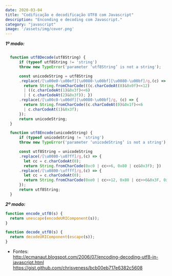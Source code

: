 ```yaml
---
date: 2020-03-04
title: "Codificação e decodificação UTF8 com Javascript"
description: "Enconding e decoding com Javascript."
category: "javascript"
image: '/assets/img/cover.png'
---
```


***1º modo:***


```javascript

  function utf8Decode(utf8String) {
      if (typeof utf8String != 'string') 
      throw new TypeError('parameter ‘utf8String’ is not a string');

      const unicodeString = utf8String
      .replace(/[\u00e0-\u00ef][\u0080-\u00bf][\u0080-\u00bf]/g,(c) => {
        return String.fromCharCode(((c.charCodeAt(0)&0x0f)<<12) 
        | ((c.charCodeAt(1)&0x3f)<<6) 
        | ( c.charCodeAt(2)&0x3f)); })
      .replace(/[\u00c0-\u00df][\u0080-\u00bf]/g, (c) => {
        return String.fromCharCode((c.charCodeAt(0)&0x1f)<<6 
        | c.charCodeAt(1)&0x3f); 
      });
      return unicodeString;
  }

  function utf8Encode(unicodeString) {
      if (typeof unicodeString != 'string') 
      throw new TypeError('parameter ‘unicodeString’ is not a string');

      const utf8String = unicodeString
      .replace(/[\u0080-\u07ff]/g,(c) => {
        let cc = c.charCodeAt(0);
        return String.fromCharCode(0xc0 | cc>>6, 0x80 | cc&0x3f); })
      .replace(/[\u0800-\uffff]/g,(c) => {
        let cc = c.charCodeAt(0);
        return String.fromCharCode(0xe0 | cc>>12, 0x80 | cc>>6&0x3F, 0x80 | cc&0x3f); 
      });
      return utf8String;
  }
```


***2º modo:***


```javascript
function encode_utf8(s) {
  return unescape(encodeURIComponent(s));
}

function decode_utf8(s) {
  return decodeURIComponent(escape(s));
}
```

- Fontes:<br>
http://ecmanaut.blogspot.com/2006/07/encoding-decoding-utf8-in-javascript.html<br>
https://gist.github.com/chrisveness/bcb00eb717e6382c5608<br>

